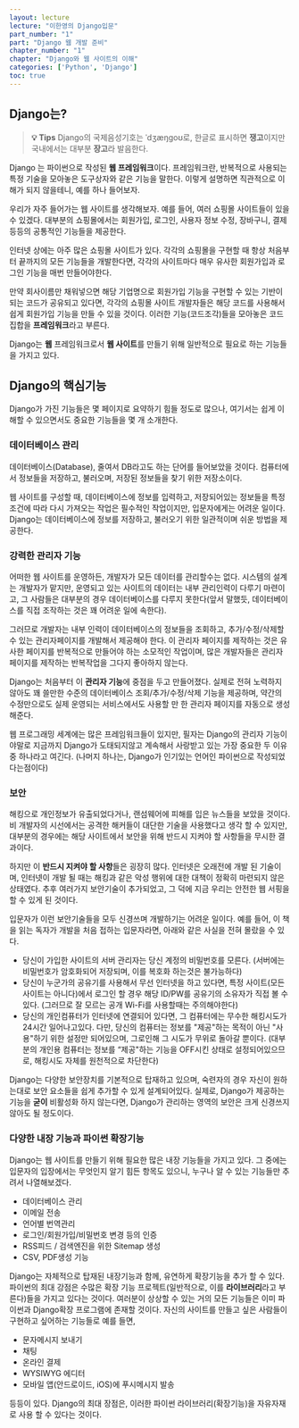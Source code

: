 ```yaml
---
layout: lecture
lecture: "이한영의 Django입문"
part_number: "1"
part: "Django 웹 개발 준비"
chapter_number: "1"
chapter: "Django와 웹 사이트의 이해"
categories: ['Python', 'Django']
toc: true
---
```


## Django는?

> **💡 Tips**
Django의 국제음성기호는 ˈdʒæŋgoʊ로, 한글로 표시하면 **쟁고**이지만 국내에서는 대부분 **장고**라 발음한다.
> 

Django 는 파이썬으로 작성된 **웹 프레임워크**이다. 프레임워크란, 반복적으로 사용되는 특정 기술을 모아놓은 도구상자와 같은 기능을 말한다. 이렇게 설명하면 직관적으로 이해가 되지 않을테니, 예를 하나 들어보자.

우리가 자주 들어가는 웹 사이트를 생각해보자. 예를 들어, 여러 쇼핑몰 사이트들이 있을 수 있겠다. 대부분의 쇼핑몰에서는 회원가입, 로그인, 사용자 정보 수정, 장바구니, 결제 등등의 공통적인 기능들을 제공한다.

인터넷 상에는 아주 많은 쇼핑몰 사이트가 있다. 각각의 쇼핑몰을 구현할 때 항상 처음부터 끝까지의 모든 기능들을 개발한다면, 각각의 사이트마다 매우 유사한 회원가입과 로그인 기능을 매번 만들어야한다. 

만약 회사이름만 채워넣으면 해당 기업명으로 회원가입 기능을 구현할 수 있는 기반이 되는 코드가 공유되고 있다면, 각각의 쇼핑몰 사이트 개발자들은 해당 코드를 사용해서 쉽게 회원가입 기능을 만들 수 있을 것이다. 이러한 기능(코드조각)들을 모아놓은 코드집합을 **프레임워크**라고 부른다.

Django는 **웹** 프레임워크로서 **웹 사이트**를 만들기 위해 일반적으로 필요로 하는 기능들을 가지고 있다.

## Django의 핵심기능

Django가 가진 기능들은 몇 페이지로 요약하기 힘들 정도로 많으나, 여기서는 쉽게 이해할 수 있으면서도 중요한 기능들을 몇 개 소개한다.

### 데이터베이스 관리

데이터베이스(Database), 줄여서 DB라고도 하는 단어를 들어보았을 것이다. 컴퓨터에서 정보들을 저장하고, 불러오며, 저장된 정보들을 찾기 위한 저장소이다.

웹 사이트를 구성할 때, 데이터베이스에 정보를 입력하고, 저장되어있는 정보들을 특정 조건에 따라 다시 가져오는 작업은 필수적인 작업이지만, 입문자에게는 어려운 일이다. Django는 데이터베이스에 정보를 저장하고, 불러오기 위한 일관적이며 쉬운 방법을 제공한다.

### 강력한 관리자 기능

어떠한 웹 사이트를 운영하든, 개발자가 모든 데이터를 관리할수는 없다. 시스템의 설계는 개발자가 맡지만, 운영되고 있는 사이트의 데이터는 내부 관리인력이 다루기 마련이고, 그 사람들은 대부분의 경우 데이터베이스를 다루지 못한다(앞서 말했듯, 데이터베이스를 직접 조작하는 것은 꽤 어려운 일에 속한다).

그러므로 개발자는 내부 인력이 데이터베이스의 정보들을 조회하고, 추가/수정/삭제할 수 있는 관리자페이지를 개발해서 제공해야 한다. 이 관리자 페이지를 제작하는 것은 유사한 페이지를 반복적으로 만들어야 하는 소모적인 작업이며, 많은 개발자들은 관리자 페이지를 제작하는 반복작업을 그다지 좋아하지 않는다.

Django는 처음부터 이 **관리자 기능**에 중점을 두고 만들어졌다. 실제로 전혀 노력하지 않아도 꽤 쓸만한 수준의 데이터베이스 조회/추가/수정/삭제 기능을 제공하며, 약간의 수정만으로도 실제 운영되는 서비스에서도 사용할 만 한 관리자 페이지를 자동으로 생성해준다.

웹 프로그래밍 세계에는 많은 프레임워크들이 있지만, 필자는 Django의 관리자 기능이야말로 지금까지 Django가 도태되지않고 계속해서 사랑받고 있는 가장 중요한 두 이유 중 하나라고 여긴다. (나머지 하나는, Django가 인기있는 언어인 파이썬으로 작성되었다는점이다)

### 보안

해킹으로 개인정보가 유출되었다거나, 랜섬웨어에 피해를 입은 뉴스들을 보았을 것이다. 비 개발자의 시선에서는 공격한 해커들이 대단한 기술을 사용했다고 생각 할 수 있지만, 대부분의 경우에는 해당 사이트에서 보안을 위해 반드시 지켜야 할 사항들을 무시한 결과이다.

하지만 이 **반드시 지켜야 할 사항**들은 굉장히 많다. 인터넷은 오래전에 개발 된 기술이며, 인터넷이 개발 될 때는 해킹과 같은 악성 행위에 대한 대책이 정확히 마련되지 않은 상태였다. 추후 여러가지 보안기술이 추가되었고, 그 덕에 지금 우리는 안전한 웹 서핑을 할 수 있게 된 것이다.

입문자가 이런 보안기술들을 모두 신경쓰며 개발하기는 어려운 일이다. 예를 들어, 이 책을 읽는 독자가 개발을 처음 접하는 입문자라면, 아래와 같은 사실을 전혀 몰랐을 수 있다.

- 당신이 가입한 사이트의 서버 관리자는 당신 계정의 비밀번호를 모른다.
(서버에는 비밀번호가 암호화되어 저장되며, 이를 복호화 하는것은 불가능하다)
- 당신이 누군가의 공유기를 사용해서 무선 인터넷을 하고 있다면, 특정 사이트(모든 사이트는 아니다)에서 로그인 할 경우 해당 ID/PW를 공유기의 소유자가 직접 볼 수 있다.
(그러므로 잘 모르는 공개 Wi-Fi를 사용할때는 주의해야한다)
- 당신의 개인컴퓨터가 인터넷에 연결되어 있다면, 그 컴퓨터에는 무수한 해킹시도가 24시간 일어나고있다. 다만, 당신의 컴퓨터는 정보를 "제공"하는 목적이 아닌 "사용"하기 위한 설정만 되어있으며, 그로인해 그 시도가 무위로 돌아갈 뿐이다.
(대부분의 개인용 컴퓨터는 정보를 “제공"하는 기능을 OFF시킨 상태로 설정되어있으므로, 해킹시도 자체를 원천적으로 차단한다)

Django는 다양한 보안장치를 기본적으로 탑재하고 있으며, 숙련자의 경우 자신이 원하는대로 보안 요소들을 쉽게 추가할 수 있게 설계되어있다. 실제로, Django가 제공하는 기능을 **굳이** 비활성화 하지 않는다면, Django가 관리하는 영역의 보안은 크게 신경쓰지 않아도 될 정도이다.

### 다양한 내장 기능과 파이썬 확장기능

Django는 웹 사이트를 만들기 위해 필요한 많은 내장 기능들을 가지고 있다. 그 중에는 입문자의 입장에서는 무엇인지 알기 힘든 항목도 있으니, 누구나 알 수 있는 기능들만 추려서 나열해보겠다.

- 데이터베이스 관리
- 이메일 전송
- 언어별 번역관리
- 로그인/회원가입/비밀번호 변경 등의 인증
- RSS피드 / 검색엔진을 위한 Sitemap 생성
- CSV, PDF생성 기능

Django는 자체적으로 탑재된 내장기능과 함께, 유연하게 확장기능을 추가 할 수 있다. 파이썬의 최대 강점은 수많은 확장 기능 프로젝트(일반적으로, 이를 **라이브러리**라고 부른다)들을 가지고 있다는 것이다. 여러분이 상상할 수 있는 거의 모든 기능들은 이미 파이썬과 Django확장 프로그램에 존재할 것이다. 자신의 사이트를 만들고 싶은 사람들이 구현하고 싶어하는 기능들로 예를 들면,

- 문자메시지 보내기
- 채팅
- 온라인 결제
- WYSIWYG 에디터
- 모바일 앱(안드로이드, iOS)에 푸시메시지 발송

등등이 있다. Django의 최대 장점은, 이러한 파이썬 라이브러리(확장기능)을 자유자재로 사용 할 수 있다는 것이다.
